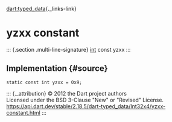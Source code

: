 [dart:typed\_data](../../dart-typed_data/dart-typed_data-library){._links-link}

yzxx constant
=============

::: {.section .multi-line-signature}
[int](../../dart-core/int-class) const yzxx
:::

Implementation {#source}
--------------

``` {.language-dart data-language="dart"}
static const int yzxx = 0x9;
```

::: {._attribution}
© 2012 the Dart project authors\
Licensed under the BSD 3-Clause \"New\" or \"Revised\" License.\
<https://api.dart.dev/stable/2.18.5/dart-typed_data/Int32x4/yzxx-constant.html>
:::
